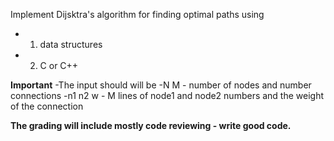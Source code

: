 Implement Dijsktra's algorithm for finding optimal paths using 
- 1. data structures
- 2. C or C++

**Important**
-The input should will be 
-N M - number of nodes and number connections 
-n1 n2 w - M lines of node1 and node2 numbers and the weight of the connection

**The grading will include mostly code reviewing - write good code.**
